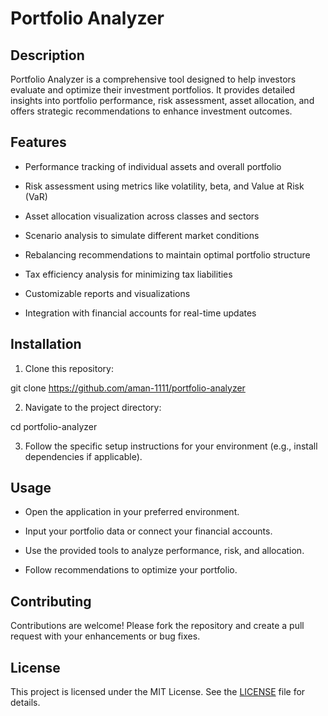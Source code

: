 # Portfolio Analyzer


## Description

Portfolio Analyzer is a comprehensive tool designed to help investors evaluate and optimize their investment portfolios. It provides detailed insights into portfolio performance, risk assessment, asset allocation, and offers strategic recommendations to enhance investment outcomes.


## Features

- Performance tracking of individual assets and overall portfolio

- Risk assessment using metrics like volatility, beta, and Value at Risk (VaR)

- Asset allocation visualization across classes and sectors

- Scenario analysis to simulate different market conditions

- Rebalancing recommendations to maintain optimal portfolio structure

- Tax efficiency analysis for minimizing tax liabilities

- Customizable reports and visualizations

- Integration with financial accounts for real-time updates


## Installation

1. Clone this repository:

git clone https://github.com/aman-1111/portfolio-analyzer

2. Navigate to the project directory:

cd portfolio-analyzer

3. Follow the specific setup instructions for your environment (e.g., install dependencies if applicable).


## Usage

- Open the application in your preferred environment.

- Input your portfolio data or connect your financial accounts.

- Use the provided tools to analyze performance, risk, and allocation.

- Follow recommendations to optimize your portfolio.


## Contributing

Contributions are welcome! Please fork the repository and create a pull request with your enhancements or bug fixes.


## License

This project is licensed under the MIT License. See the [LICENSE](LICENSE) file for details.
